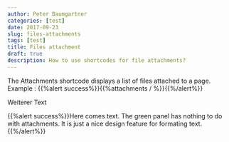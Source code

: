 ```yaml
---
author: Peter Baumgartner
categories: [test]
date: 2017-09-23
slug: files-attachments
tags: [test]
title: Files attachment
draft: true
description: How to use shortcodes for file attachments? 
---
```



The Attachments shortcode displays a list of files attached to a page.
Example :
{{%alert success%}}{{%attachments / %}}{{%/alert%}}

Weiterer Text

{{%alert success%}}Here comes text. The green panel has nothing to do with attachments. It is just a nice design feature for formating text. {{%/alert%}}

